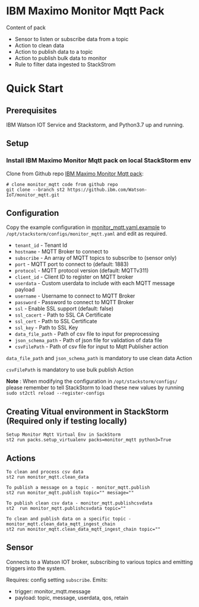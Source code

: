 # IBM Maximo Monitor Mqtt Pack

Content of pack

- Sensor to listen or subscribe data from a topic
- Action to clean data 
- Action to publish data to a topic
- Action to publish bulk data to monitor
- Rule to filter data ingested to StackStrom


# <a name="QuickStart"></a> Quick Start
## Prerequisites

IBM Watson IOT Service and Stackstorm, and Python3.7 up and running.

## Setup

### Install IBM Maximo Monitor Mqtt pack on local StackStorm env
 Clone from Github repo [IBM Maximo Monitor Mqtt pack](https://github.ibm.com/Watson-IoT/monitor_mqtt.git):

    
    # clone monitor_mqtt code from github repo
    git clone --branch st2 https://github.ibm.com/Watson-IoT/monitor_mqtt.git
    

## Configuration

Copy the example configuration in [monitor_mqtt.yaml.example](https://github.ibm.com/Watson-IoT/monitor_mqtt/blob/st2/monitor_mqtt.yaml.example)
to `/opt/stackstorm/configs/monitor_mqtt.yaml` and edit as required.

* `tenant_id` - Tenant Id
* `hostname` - MQTT Broker to connect to
* `subscribe` - An array of MQTT topics to subscribe to (sensor only)
* `port` - MQTT port to connect to (default: 1883)
* `protocol` - MQTT protocol version (default: MQTTv311)
* `client_id` - Client ID to register on MQTT broker
* `userdata` - Custom userdata to include with each MQTT message payload
* `username` - Username to connect to MQTT Broker
* `password` - Password to connect to MQTT Broker
* `ssl` - Enable SSL support (default: false)
* `ssl_cacert` - Path to SSL CA Certificate
* `ssl_cert` - Path to SSL Certificate
* `ssl_key` - Path to SSL Key
* `data_file_path` - Path of csv file to input for preprocessing 
* `json_schema_path` - Path of json file for validation of data file
* `csvFilePath` - Path of csv file for input to Mqtt Publisher action


`data_file_path` and `json_schema_path` is mandatory to use clean data Action

`csvFilePath` is mandatory to use bulk publish Action

**Note** : When modifying the configuration in `/opt/stackstorm/configs/` please
           remember to tell StackStorm to load these new values by running
           `sudo st2ctl reload --register-configs`

## Creating Vitual environment in StackStorm (Required only if testing locally)

    
    Setup Monitor Mqtt Virtual Env in SackStorm 
    st2 run packs.setup_virtualenv packs=monitor_mqtt python3=True
    
## Actions
 
    To clean and process csv data
    st2 run monitor_mqtt.clean_data

    To publish a message on a topic - monitor_mqtt.publish
    st2 run monitor_mqtt.publish topic="" message=""

    To publish clean csv data - monitor_mqtt.publishcsvdata
    st2  run monitor_mqtt.publishcsvdata topic=""

    To clean and publish data on a specific topic - monitor_mqtt.clean_data_mqtt_ingest_chain
    st2 run monitor_mqtt.clean_data_mqtt_ingest_chain topic=""

## Sensor

Connects to a Watson IOT broker, subscribing to various topics and emitting triggers
into the system.

Requires: config setting `subscribe`.
Emits:

* trigger: monitor_mqtt.message
* payload: topic, message, userdata, qos, retain
